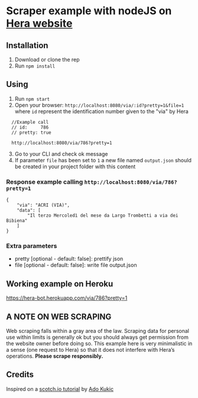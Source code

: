 # Scraper example with nodeJS on [Hera website](http://www.gruppohera.it/statico/bologna/db_pulizia_strade.php)

## Installation
1. Download or clone the rep
2. Run `npm install`

## Using
1. Run `npm start`
2. Open your browser: `http://localhost:8080/via/:id?pretty=1&file=1` where `id` represent the identification number given to the "via" by Hera
```
  //Example call
  // id:     786
  // pretty: true

  http://localhost:8080/via/786?pretty=1
```
3. Go to your CLI and check ok message
4. If parameter `file` has been set to `1` a new file named `output.json` should be created  in your project folder with this content

### Response example calling `http://localhost:8080/via/786?pretty=1`
```
{
    "via": "ACRI (VIA)",
    "data": [
        "Il terzo Mercoledì del mese da Largo Trombetti a via dei Bibiena"
    ]
}
```

### Extra parameters
- pretty [optional - default: false]: prettify json
- file [optional - default: false]: write file output.json

## Working example on Heroku
https://hera-bot.herokuapp.com/via/786?pretty=1

## A NOTE ON WEB SCRAPING
Web scraping falls within a gray area of the law. Scraping data for personal use within limits is generally ok but you should always get permission from the website owner before doing so. This example here is very minimalistic in a sense (one request to Hera) so that it does not interfere with Hera’s operations. <strong>Please scrape responsibly.</strong>

## Credits
Inspired on a [scotch.io tutorial](https://scotch.io/tutorials/scraping-the-web-with-node-js) by [Ado Kukic](https://github.com/kukicado)
